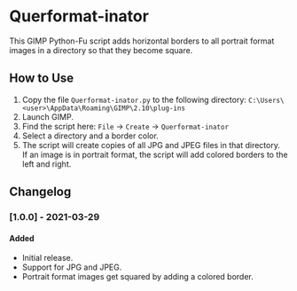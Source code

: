# Querformat-inator

This GIMP Python-Fu script adds horizontal borders to all portrait format images in a directory so that they become square.

## How to Use

1. Copy the file `Querformat-inator.py` to the following directory:
   `C:\Users\<user>\AppData\Roaming\GIMP\2.10\plug-ins`
1. Launch GIMP.
1. Find the script here: `File` → `Create` → `Querformat-inator`
1. Select a directory and a border color.
1. The script will create copies of all JPG and JPEG files in that directory.  
   If an image is in portrait format, the script will add colored borders to the left and right.
   
## Changelog

### [1.0.0] - 2021-03-29

#### Added
- Initial release.
- Support for JPG and JPEG.
- Portrait format images get squared by adding a colored border.
